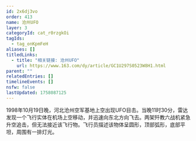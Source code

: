 ```yaml
---
id: 2x6dj3vo
order: 413
name: 沧州UFO
layer: 3
categoryId: cat_r0rzgkOi
tagIds:
  - tag_onKpmFeH
aliases: []
titledLinks:
  - title: "相关链接: 沧州UFO"
    url: https://www.163.com/dy/article/GC1U297S0523W8H1.html
parent: ""
relatedEntries: []
timelineEvents: []
nsfw: false
lastUpdated: 1758087125
---
```


1998年10月19日晚，河北沧州空军基地上空出现UFO目击。当晚11时30分，雷达发现一个飞行实体在机场上空移动，并迅速向东北方向飞去。两架歼教六战机紧急升空追击，但无法接近该飞行物。飞行员描述该物体呈圆形，顶部弧形，底部平坦，周围有一排灯光。
